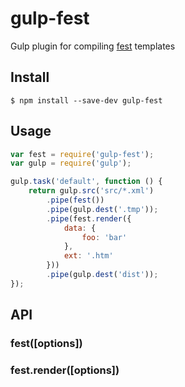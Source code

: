 # gulp-fest

Gulp plugin for compiling [fest](https://github.com/mailru/fest) templates

## Install

```
$ npm install --save-dev gulp-fest
```


## Usage

```js
var fest = require('gulp-fest');
var gulp = require('gulp');

gulp.task('default', function () {
	return gulp.src('src/*.xml')
		.pipe(fest())
		.pipe(gulp.dest('.tmp'));
		.pipe(fest.render({
			data: {
				foo: 'bar'
			},
			ext: '.htm'
		}))
		.pipe(gulp.dest('dist'));
});
```


## API

### fest([options])

### fest.render([options])
